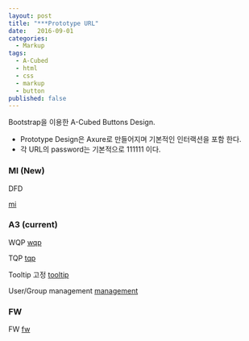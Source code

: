 ```yaml
---
layout: post
title: "***Prototype URL"
date:   2016-09-01
categories:
  - Markup
tags:
  - A-Cubed
  - html
  - css
  - markup
  - button
published: false
---
```


Bootstrap을 이용한 A-Cubed Buttons Design.


* Prototype Design은 Axure로 만들어지며 기본적인 인터랙션을 포함 한다.
* 각 URL의 password는 기본적으로 111111 이다.



### MI (New)
DFD

<a href="http://wyk9qu.axshare.com">mi</a>


### A3 (current)

WQP
<a href="p1vj9k.axshare.com/">wqp</a>
 
TQP
<a href="2mm24t.axshare.com/">tqp</a>

Tooltip 고정
<a href="l0e5kl.axshare.com/">tooltip</a>

User/Group management
<a href="cioirf.axshare.com/">management</a>


### FW
FW
<a href="http://5xuizx.axshare.com/">fw</a>


